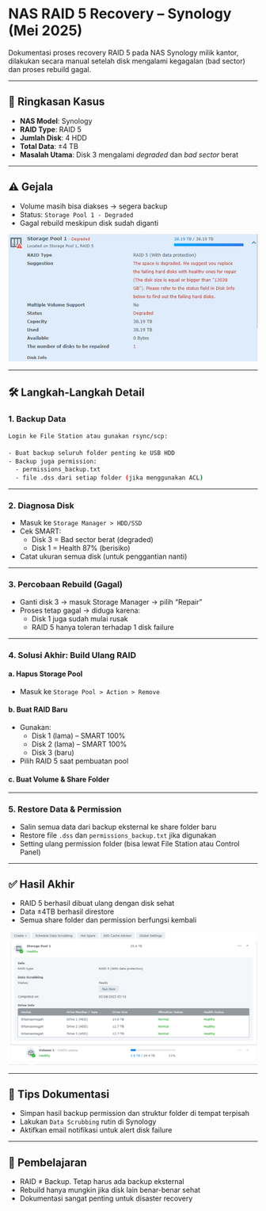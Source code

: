 
# NAS RAID 5 Recovery – Synology (Mei 2025)

Dokumentasi proses recovery RAID 5 pada NAS Synology milik kantor, dilakukan secara manual setelah disk mengalami kegagalan (bad sector) dan proses rebuild gagal.

---

## 🧾 Ringkasan Kasus

- **NAS Model**: Synology
- **RAID Type**: RAID 5
- **Jumlah Disk**: 4 HDD
- **Total Data**: ±4 TB
- **Masalah Utama**: Disk 3 mengalami *degraded* dan *bad sector* berat

---

## ⚠️ Gejala

- Volume masih bisa diakses → segera backup
- Status: `Storage Pool 1 - Degraded`
- Gagal rebuild meskipun disk sudah diganti

![RAID degraded](screenshots/raid-degraded.png)

---

## 🛠️ Langkah-Langkah Detail

### 1. **Backup Data**

```bash
Login ke File Station atau gunakan rsync/scp:

- Buat backup seluruh folder penting ke USB HDD
- Backup juga permission:
  - permissions_backup.txt
  - file .dss dari setiap folder (jika menggunakan ACL)
```

---

### 2. **Diagnosa Disk**

- Masuk ke `Storage Manager > HDD/SSD`
- Cek SMART:
  - Disk 3 = Bad sector berat (degraded)
  - Disk 1 = Health 87% (berisiko)
- Catat ukuran semua disk (untuk penggantian nanti)

---

### 3. **Percobaan Rebuild (Gagal)**

- Ganti disk 3 → masuk Storage Manager → pilih “Repair”
- Proses tetap gagal → diduga karena:
  - Disk 1 juga sudah mulai rusak
  - RAID 5 hanya toleran terhadap 1 disk failure

---

### 4. **Solusi Akhir: Build Ulang RAID**

#### a. Hapus Storage Pool
- Masuk ke `Storage Pool > Action > Remove`

#### b. Buat RAID Baru
- Gunakan:
  - Disk 1 (lama) – SMART 100%
  - Disk 2 (lama) – SMART 100%
  - Disk 3 (baru)
- Pilih RAID 5 saat pembuatan pool

#### c. Buat Volume & Share Folder

---

### 5. **Restore Data & Permission**

- Salin semua data dari backup eksternal ke share folder baru
- Restore file `.dss` dan `permissions_backup.txt` jika digunakan
- Setting ulang permission folder (bisa lewat File Station atau Control Panel)

---

## ✅ Hasil Akhir

- RAID 5 berhasil dibuat ulang dengan disk sehat
- Data ±4TB berhasil direstore
- Semua share folder dan permission berfungsi kembali

![RAID healthy](screenshots/raid-recovered.png)

---

## 📁 Tips Dokumentasi

- Simpan hasil backup permission dan struktur folder di tempat terpisah
- Lakukan `Data Scrubbing` rutin di Synology
- Aktifkan email notifikasi untuk alert disk failure

---

## 🧠 Pembelajaran

- RAID ≠ Backup. Tetap harus ada backup eksternal
- Rebuild hanya mungkin jika disk lain benar-benar sehat
- Dokumentasi sangat penting untuk disaster recovery

